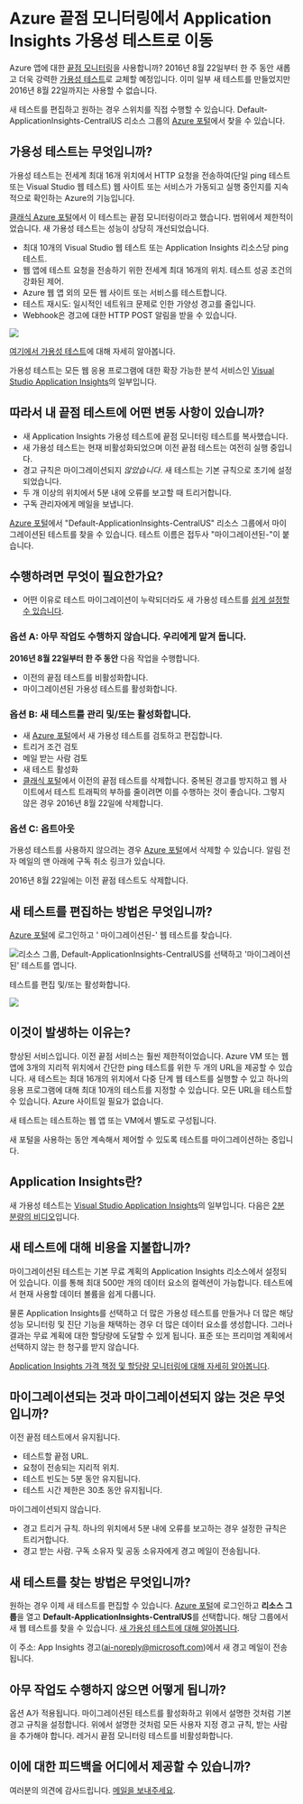 <properties 
	pageTitle="Azure 끝점에서 Application Insights 가용성 테스트로 마이그레이션" 
	description="클래식 Azure 끝점 모니터링 테스트를 Application Insights 가용성 테스트로 이동할 것입니다. 2016년 8월 22일부터 한 주 동안 전환할 예정입니다."
	services="application-insights" 
    documentationCenter=""
	authors="soubhagyadash" 
	manager="douge"/>

<tags 
	ms.service="application-insights" 
	ms.workload="tbd" 
	ms.tgt_pltfrm="ibiza" 
	ms.devlang="na" 
	ms.topic="article" 
	ms.date="07/25/2016" 
	ms.author="awills"/>
 
# Azure 끝점 모니터링에서 Application Insights 가용성 테스트로 이동

Azure 앱에 대한 [끝점 모니터링](https://blogs.msdn.microsoft.com/mast/2013/03/03/windows-azure-portal-update-configure-web-endpoint-status-monitoring-preview/)을 사용합니까? 2016년 8월 22일부터 한 주 동안 새롭고 더욱 강력한 [가용성 테스트](app-insights-monitor-web-app-availability.md)로 교체할 예정입니다. 이미 일부 새 테스트를 만들었지만 2016년 8월 22일까지는 사용할 수 없습니다.

새 테스트를 편집하고 원하는 경우 스위치를 직접 수행할 수 있습니다. Default-ApplicationInsights-CentralUS 리소스 그룹의 [Azure 포털](https://portal.azure.com)에서 찾을 수 있습니다.


## 가용성 테스트는 무엇입니까?

가용성 테스트는 전세계 최대 16개 위치에서 HTTP 요청을 전송하여(단일 ping 테스트 또는 Visual Studio 웹 테스트) 웹 사이트 또는 서비스가 가동되고 실행 중인지를 지속적으로 확인하는 Azure의 기능입니다.

[클래식 Azure 포털](https://manage.windowsazure.com)에서 이 테스트는 끝점 모니터링이라고 했습니다. 범위에서 제한적이었습니다. 새 가용성 테스트는 성능이 상당히 개선되었습니다.

* 최대 10개의 Visual Studio 웹 테스트 또는 Application Insights 리소스당 ping 테스트.
* 웹 앱에 테스트 요청을 전송하기 위한 전세계 최대 16개의 위치. 테스트 성공 조건의 강화된 제어.
* Azure 웹 앱 외의 모든 웹 사이트 또는 서비스를 테스트합니다.
* 테스트 재시도: 일시적인 네트워크 문제로 인한 가양성 경고를 줄입니다.
* Webhook은 경고에 대한 HTTP POST 알림을 받을 수 있습니다.

![](./media/app-insights-migrate-azure-endpoint-tests/16-1test.png)

[여기에서 가용성 테스트](app-insights-monitor-web-app-availability.md)에 대해 자세히 알아봅니다.

가용성 테스트는 모든 웹 응용 프로그램에 대한 확장 가능한 분석 서비스인 [Visual Studio Application Insights](app-insights-overview.md)의 일부입니다.



## 따라서 내 끝점 테스트에 어떤 변동 사항이 있습니까?

* 새 Application Insights 가용성 테스트에 끝점 모니터링 테스트를 복사했습니다.
* 새 가용성 테스트는 현재 비활성화되었으며 이전 끝점 테스트는 여전히 실행 중입니다.
* 경고 규칙은 마이그레이션되지 *않았습니다*. 새 테스트는 기본 규칙으로 초기에 설정되었습니다.
 * 두 개 이상의 위치에서 5분 내에 오류를 보고할 때 트리거합니다.
 * 구독 관리자에게 메일을 보냅니다.

[Azure 포털](https://portal.azure.com)에서 "Default-ApplicationInsights-CentralUS" 리소스 그룹에서 마이그레이션된 테스트를 찾을 수 있습니다. 테스트 이름은 접두사 "마이그레이션된-"이 붙습니다.

## 수행하려면 무엇이 필요한가요?

* 어떤 이유로 테스트 마이그레이션이 누락되더라도 새 가용성 테스트를 [쉽게 설정할 수 있습니다](app-insights-monitor-web-app-availability.md).

### 옵션 A: 아무 작업도 수행하지 않습니다. 우리에게 맡겨 둡니다.

**2016년 8월 22일부터 한 주 동안** 다음 작업을 수행합니다.

* 이전의 끝점 테스트를 비활성화합니다.
* 마이그레이션된 가용성 테스트를 활성화합니다.

### 옵션 B: 새 테스트를 관리 및/또는 활성화합니다.

* 새 [Azure 포털](https://portal.azure.com)에서 새 가용성 테스트를 검토하고 편집합니다.
 * 트리거 조건 검토
 * 메일 받는 사람 검토
* 새 테스트 활성화
* [클래식 포털](https://manage.windowsazure.com)에서 이전의 끝점 테스트를 삭제합니다. 중복된 경고를 방지하고 웹 사이트에서 테스트 트래픽의 부하를 줄이려면 이를 수행하는 것이 좋습니다. 그렇지 않은 경우 2016년 8월 22일에 삭제합니다.


### 옵션 C: 옵트아웃

가용성 테스트를 사용하지 않으려는 경우 [Azure 포털](https://portal.azure.com)에서 삭제할 수 있습니다. 알림 전자 메일의 맨 아래에 구독 취소 링크가 있습니다.

2016년 8월 22일에는 이전 끝점 테스트도 삭제합니다.

## 새 테스트를 편집하는 방법은 무엇입니까?

[Azure 포털](https://portal.azure.com)에 로그인하고 ' 마이그레이션된-' 웹 테스트를 찾습니다.

![리소스 그룹, Default-ApplicationInsights-CentralUS를 선택하고 '마이그레이션된' 테스트를 엽니다.](./media/app-insights-migrate-azure-endpoint-tests/20.png)

테스트를 편집 및/또는 활성화합니다.

![](./media/app-insights-migrate-azure-endpoint-tests/21.png)


## 이것이 발생하는 이유는?

향상된 서비스입니다. 이전 끝점 서비스는 훨씬 제한적이었습니다. Azure VM 또는 웹 앱에 3개의 지리적 위치에서 간단한 ping 테스트를 위한 두 개의 URL을 제공할 수 있습니다. 새 테스트는 최대 16개의 위치에서 다중 단계 웹 테스트를 실행할 수 있고 하나의 응용 프로그램에 대해 최대 10개의 테스트를 지정할 수 있습니다. 모든 URL을 테스트할 수 있습니다. Azure 사이트일 필요가 없습니다.

새 테스트는 테스트하는 웹 앱 또는 VM에서 별도로 구성됩니다.

새 포털을 사용하는 동안 계속해서 제어할 수 있도록 테스트를 마이그레이션하는 중입니다.

## Application Insights란?

새 가용성 테스트는 [Visual Studio Application Insights](app-insights-overview.md)의 일부입니다. 다음은 [2분 분량의 비디오](http://go.microsoft.com/fwlink/?LinkID=733921)입니다.

## 새 테스트에 대해 비용을 지불합니까?

마이그레이션된 테스트는 기본 무료 계획의 Application Insights 리소스에서 설정되어 있습니다. 이를 통해 최대 500만 개의 데이터 요소의 컬렉션이 가능합니다. 테스트에서 현재 사용할 데이터 볼륨을 쉽게 다룹니다.

물론 Application Insights를 선택하고 더 많은 가용성 테스트를 만들거나 더 많은 해당 성능 모니터링 및 진단 기능을 채택하는 경우 더 많은 데이터 요소를 생성합니다. 그러나 결과는 무료 계획에 대한 할당량에 도달할 수 있게 됩니다. 표준 또는 프리미엄 계획에서 선택하지 않는 한 청구를 받지 않습니다.

[Application Insights 가격 책정 및 할당량 모니터링에 대해 자세히 알아봅니다](app-insights-pricing.md).

## 마이그레이션되는 것과 마이그레이션되지 않는 것은 무엇입니까?

이전 끝점 테스트에서 유지됩니다.

* 테스트할 끝점 URL.
* 요청이 전송되는 지리적 위치.
* 테스트 빈도는 5분 동안 유지됩니다.
* 테스트 시간 제한은 30초 동안 유지됩니다.

마이그레이션되지 않습니다.

* 경고 트리거 규칙. 하나의 위치에서 5분 내에 오류를 보고하는 경우 설정한 규칙은 트리거합니다.
* 경고 받는 사람. 구독 소유자 및 공동 소유자에게 경고 메일이 전송됩니다.

## 새 테스트를 찾는 방법은 무엇입니까?

원하는 경우 이제 새 테스트를 편집할 수 있습니다. [Azure 포털](https://portal.azure.com)에 로그인하고 **리소스 그룹**을 열고 **Default-ApplicationInsights-CentralUS**를 선택합니다. 해당 그룹에서 새 웹 테스트를 찾을 수 있습니다. [새 가용성 테스트에 대해 알아봅니다](app-insights-monitor-web-app-availability.md).

이 주소: App Insights 경고(ai-noreply@microsoft.com)에서 새 경고 메일이 전송됩니다.

## 아무 작업도 수행하지 않으면 어떻게 됩니까?

옵션 A가 적용됩니다. 마이그레이션된 테스트를 활성화하고 위에서 설명한 것처럼 기본 경고 규칙을 설정합니다. 위에서 설명한 것처럼 모든 사용자 지정 경고 규칙, 받는 사람을 추가해야 합니다. 레거시 끝점 모니터링 테스트를 비활성화합니다.

## 이에 대한 피드백을 어디에서 제공할 수 있습니까? 

여러분의 의견에 감사드립니다. [메일을 보내주세요](mailto:vsai@microsoft.com).

<!---HONumber=AcomDC_0727_2016-->